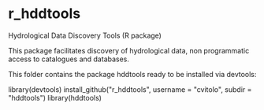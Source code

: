 r_hddtools
==========

Hydrological Data Discovery Tools (R package)

This package facilitates discovery of hydrological data, non programmatic access to catalogues and databases. 

This folder contains the package hddtools ready to be installed via devtools:

library(devtools)
install_github("r_hddtools", username = "cvitolo", subdir = "hddtools")
library(hddtools)
